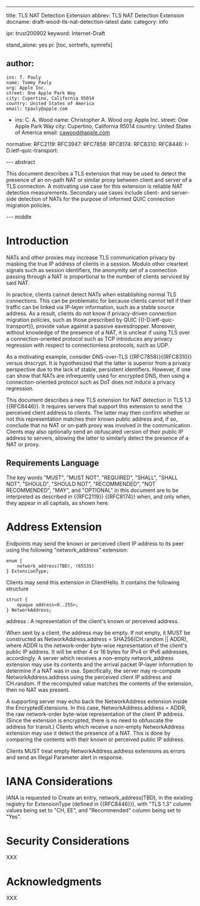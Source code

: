 ---
title: TLS NAT Detection Extension
abbrev: TLS NAT Detection Extension
docname: draft-wood-tls-nat-detection-latest
date:
category: info

ipr: trust200902
keyword: Internet-Draft

stand_alone: yes
pi: [toc, sortrefs, symrefs]

author:
  -
    ins: T. Pauly
    name: Tommy Pauly
    org: Apple Inc.
    street: One Apple Park Way
    city: Cupertino, California 95014
    country: United States of America
    email: tpauly@apple.com
  -
    ins: C. A. Wood
    name: Christopher A. Wood
    org: Apple Inc.
    street: One Apple Park Way
    city: Cupertino, California 95014
    country: United States of America
    email: cawood@apple.com

normative:
  RFC2119:
  RFC3947:
  RFC7858:
  RFC8174:
  RFC8310:
  RFC8446:
  I-D.ietf-quic-transport:

--- abstract

This document describes a TLS extension that may be used to detect the presence
of an on-path NAT or similar proxy between client and server of a TLS connection.
A motivating use case for this extension is reliable NAT detection measurements.
Secondary use cases include client- and server-side detection of NATs for the
purpose of informed QUIC connection migration policies.

--- middle

# Introduction

NATs and other proxies may increase TLS communication privacy by masking the true
IP address of clients in a session. Modulo other cleartext signals such as session
identifiers, the anonymity set of a connection passing through a NAT is proportional
to the number of clients serviced by said NAT.

In practice, clients cannot detect NATs when establishing normal TLS connections.
This can be problematic for because clients cannot tell if their traffic can be linked via
IP-layer information, such as a stable source address. As a result, clients do not know if
privacy-driven connection migration policies, such as those prescribed by QUIC {{I-D.ietf-quic-transport}},
provide value against a passive eavesdropper. Moreover, without knowledge of the presence of a NAT,
it is unclear if using TLS over a connection-oriented protocol such as TCP introduces any
privacy regression with respect to connectionless protocols, such as UDP.

As a motivating example, consider DNS-over-TLS {{RFC7858}}{{RFC8310}} versus dnscrypt. It is
hypothesized that the latter is superior from a privacy perspective due to the lack of stable,
persistent identifiers. However, if one can show that NATs are infrequently used for encrypted
DNS, then using a connection-oriented protocol such as DoT does not induce a privacy regression.

This document describes a new TLS extension for NAT detection in TLS 1.3 {{RFC8446}}. It requires
servers that support this extension to send the perceived client address to clients. The latter may then confirm whether or
not this representation matches their known public address and, if so, conclude that no NAT or
on-path proxy was involved in the communication. Clients may also optionally send an obfuscated
version of their public IP address to servers, allowing the latter to similarly detect the presence
of a NAT or proxy.

## Requirements Language

The key words "MUST", "MUST NOT", "REQUIRED", "SHALL", "SHALL NOT",
"SHOULD", "SHOULD NOT", "RECOMMENDED", "NOT RECOMMENDED", "MAY", and
"OPTIONAL" in this document are to be interpreted as described in
{{RFC2119}} {{RFC8174}} when, and only when, they appear in all capitals,
as shown here.

# Address Extension

Endpoints may send the known or perceived client IP address to its peer using the following
"network_address" extension:

~~~
enum {
    network_address(TBD), (65535)
} ExtensionType;
~~~

Clients may send this extension in ClientHello. It contains the following structure

~~~
struct {
    opaque address<0..255>;
} NetworkAddress;
~~~

address
: A representation of the client's known or perceived address.

When sent by a client, the address may be empty. If not empty, it MUST be constructed
as NetworkAddress.address = SHA256(CH.random || ADDR), where ADDR is the network-order
byte-wise representation of the client's public IP address. It will be either 4 or 16
bytes for IPv4 or IPv6 addresses, accordingly. A server which receives a non-empty
network_address extension may use its contents and the arrival packet IP-layer information
to determine if a NAT was in use. Specifically, the server may re-compute NetworkAddress.address
using the perceived client IP address and CH.random. If the recomputed value matches
the contents of the extension, then no NAT was present.

A supporting server may echo back the NetworkAddress extension inside the EncryptedExtensions.
In this case, NetworkAddress.address = ADDR, the raw network-order byte-wise representation
of the client IP address. (Since the extension is encrypted, there is no need to obfuscate
the address for transit.) Clients which receive a non-empty NetworkAddress extension may
use it detect the presence of a NAT. This is done by comparing the contents with their known
or perceived public IP address.

Clients MUST treat empty NetworkAddress.address extensions as errors and send an Illegal Parameter
alert in response.

# IANA Considerations

IANA is requested to Create an entry, network_address(TBD), in the existing registry
for ExtensionType (defined in {{RFC8446}}), with "TLS 1.3" column values being set to
"CH, EE", and "Recommended" column being set to "Yes".

# Security Considerations

XXX

# Acknowledgments

XXX
